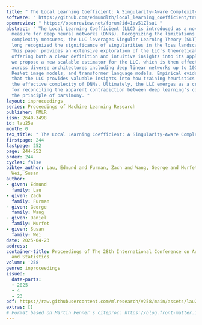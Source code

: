 ```yaml
---
title: " The Local Learning Coefficient: A Singularity-Aware Complexity Measure "
software: " https://github.com/edmundlth/local_learning_coefficient/tree/aistats2025_submission "
openreview: " https://openreview.net/forum?id=1av51ZlsuL "
abstract: " The Local Learning Coefficient (LLC) is introduced as a novel complexity
  measure for deep neural networks (DNNs). Recognizing the limitations of traditional
  complexity measures, the LLC leverages Singular Learning Theory (SLT), which has
  long recognized the significance of singularities in the loss landscape geometry.
  This paper provides an extensive exploration of the LLC’s theoretical underpinnings,
  offering both a clear definition and intuitive insights into its application. Moreover,
  we propose a new scalable estimator for the LLC, which is then effectively applied
  across diverse architectures including deep linear networks up to 100M parameters,
  ResNet image models, and transformer language models. Empirical evidence suggests
  that the LLC provides valuable insights into how training heuristics might influence
  the effective complexity of DNNs. Ultimately, the LLC emerges as a crucial tool
  for reconciling the apparent contradiction between deep learning’s complexity and
  the principle of parsimony. "
layout: inproceedings
series: Proceedings of Machine Learning Research
publisher: PMLR
issn: 2640-3498
id: lau25a
month: 0
tex_title: " The Local Learning Coefficient: A Singularity-Aware Complexity Measure "
firstpage: 244
lastpage: 252
page: 244-252
order: 244
cycles: false
bibtex_author: Lau, Edmund and Furman, Zach and Wang, George and Murfet, Daniel and
  Wei, Susan
author:
- given: Edmund
  family: Lau
- given: Zach
  family: Furman
- given: George
  family: Wang
- given: Daniel
  family: Murfet
- given: Susan
  family: Wei
date: 2025-04-23
address:
container-title: Proceedings of The 28th International Conference on Artificial Intelligence
  and Statistics
volume: '258'
genre: inproceedings
issued:
  date-parts:
  - 2025
  - 4
  - 23
pdf: https://raw.githubusercontent.com/mlresearch/v258/main/assets/lau25a/lau25a.pdf
extras: []
# Format based on Martin Fenner's citeproc: https://blog.front-matter.io/posts/citeproc-yaml-for-bibliographies/
---
```


